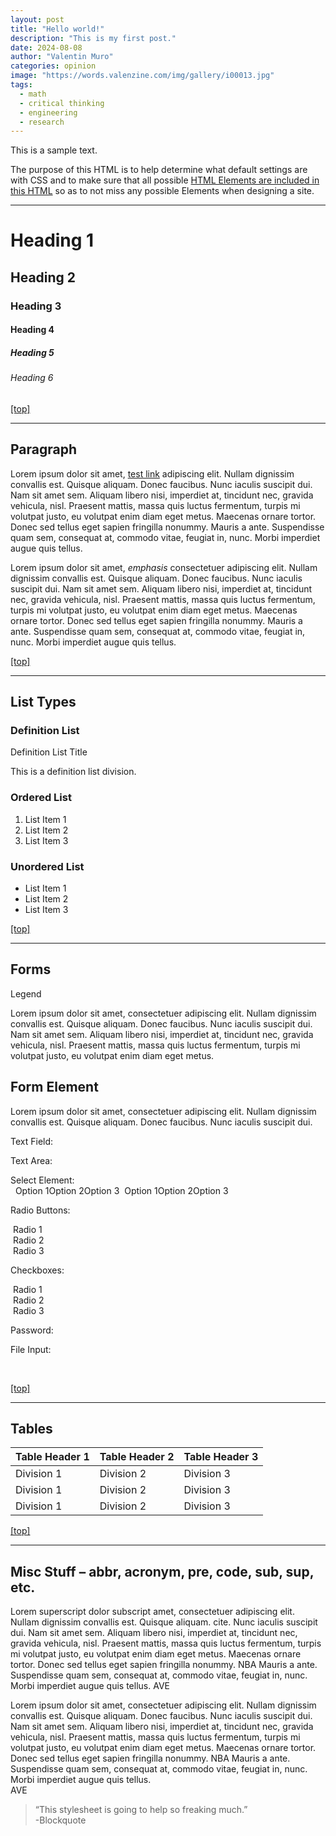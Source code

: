 ```yaml
---
layout: post  
title: "Hello world!"
description: "This is my first post."
date: 2024-08-08
author: "Valentin Muro"  
categories: opinion  
image: "https://words.valenzine.com/img/gallery/i00013.jpg"
tags: 
  - math
  - critical thinking
  - engineering
  - research
---
```


This is a sample text.


The purpose of this HTML is to help determine what default settings are with CSS and to make sure that all possible [HTML Elements are included in this HTML](https://google.com) so as to not miss any possible Elements when designing a site.

---

# Heading 1

## Heading 2

### Heading 3

#### Heading 4

##### Heading 5

###### Heading 6

[[top]](https://wp-themes.com/twentytwentyfour/?p=36#wrapper)

---

## Paragraph

Lorem ipsum dolor sit amet, [test link](https://wp-themes.com/twentytwentyfour/?p=36# "test link") adipiscing elit. Nullam dignissim convallis est. Quisque aliquam. Donec faucibus. Nunc iaculis suscipit dui. Nam sit amet sem. Aliquam libero nisi, imperdiet at, tincidunt nec, gravida vehicula, nisl. Praesent mattis, massa quis luctus fermentum, turpis mi volutpat justo, eu volutpat enim diam eget metus. Maecenas ornare tortor. Donec sed tellus eget sapien fringilla nonummy. Mauris a ante. Suspendisse quam sem, consequat at, commodo vitae, feugiat in, nunc. Morbi imperdiet augue quis tellus.

Lorem ipsum dolor sit amet, _emphasis_ consectetuer adipiscing elit. Nullam dignissim convallis est. Quisque aliquam. Donec faucibus. Nunc iaculis suscipit dui. Nam sit amet sem. Aliquam libero nisi, imperdiet at, tincidunt nec, gravida vehicula, nisl. Praesent mattis, massa quis luctus fermentum, turpis mi volutpat justo, eu volutpat enim diam eget metus. Maecenas ornare tortor. Donec sed tellus eget sapien fringilla nonummy. Mauris a ante. Suspendisse quam sem, consequat at, commodo vitae, feugiat in, nunc. Morbi imperdiet augue quis tellus.

[[top]](https://wp-themes.com/twentytwentyfour/?p=36#wrapper)

---

## List Types

### Definition List

Definition List Title

This is a definition list division.

### Ordered List

1. List Item 1
2. List Item 2
3. List Item 3

### Unordered List

- List Item 1
- List Item 2
- List Item 3

[[top]](https://wp-themes.com/twentytwentyfour/?p=36#wrapper)

---

## Forms

Legend

Lorem ipsum dolor sit amet, consectetuer adipiscing elit. Nullam dignissim convallis est. Quisque aliquam. Donec faucibus. Nunc iaculis suscipit dui. Nam sit amet sem. Aliquam libero nisi, imperdiet at, tincidunt nec, gravida vehicula, nisl. Praesent mattis, massa quis luctus fermentum, turpis mi volutpat justo, eu volutpat enim diam eget metus.

## Form Element

Lorem ipsum dolor sit amet, consectetuer adipiscing elit. Nullam dignissim convallis est. Quisque aliquam. Donec faucibus. Nunc iaculis suscipit dui.

Text Field:  

Text Area:  

Select Element:  
  Option 1Option 2Option 3  Option 1Option 2Option 3 

Radio Buttons:

 Radio 1  
 Radio 2  
 Radio 3

Checkboxes:

 Radio 1  
 Radio 2  
 Radio 3

Password:

File Input:  

 

[[top]](https://wp-themes.com/twentytwentyfour/?p=36#wrapper)

---

## Tables

|Table Header 1|Table Header 2|Table Header 3|
|---|---|---|
|Division 1|Division 2|Division 3|
|Division 1|Division 2|Division 3|
|Division 1|Division 2|Division 3|

[[top]](https://wp-themes.com/twentytwentyfour/?p=36#wrapper)

---

## Misc Stuff – abbr, acronym, pre, code, sub, sup, etc.

Lorem superscript dolor subscript amet, consectetuer adipiscing elit. Nullam dignissim convallis est. Quisque aliquam. cite. Nunc iaculis suscipit dui. Nam sit amet sem. Aliquam libero nisi, imperdiet at, tincidunt nec, gravida vehicula, nisl. Praesent mattis, massa quis luctus fermentum, turpis mi volutpat justo, eu volutpat enim diam eget metus. Maecenas ornare tortor. Donec sed tellus eget sapien fringilla nonummy. NBA Mauris a ante. Suspendisse quam sem, consequat at, commodo vitae, feugiat in, nunc. Morbi imperdiet augue quis tellus. AVE

Lorem ipsum dolor sit amet, consectetuer adipiscing elit. Nullam dignissim convallis est. Quisque aliquam. Donec faucibus. 
Nunc iaculis suscipit dui. Nam sit amet sem. Aliquam libero nisi, imperdiet at, tincidunt nec, gravida vehicula, nisl. 
Praesent mattis, massa quis luctus fermentum, turpis mi volutpat justo, eu volutpat enim diam eget metus. Maecenas ornare tortor. 
Donec sed tellus eget sapien fringilla nonummy. NBA 
Mauris a ante. Suspendisse quam sem, consequat at, commodo vitae, feugiat in, nunc. Morbi imperdiet augue quis tellus.  
AVE

> “This stylesheet is going to help so freaking much.”  
> -Blockquote